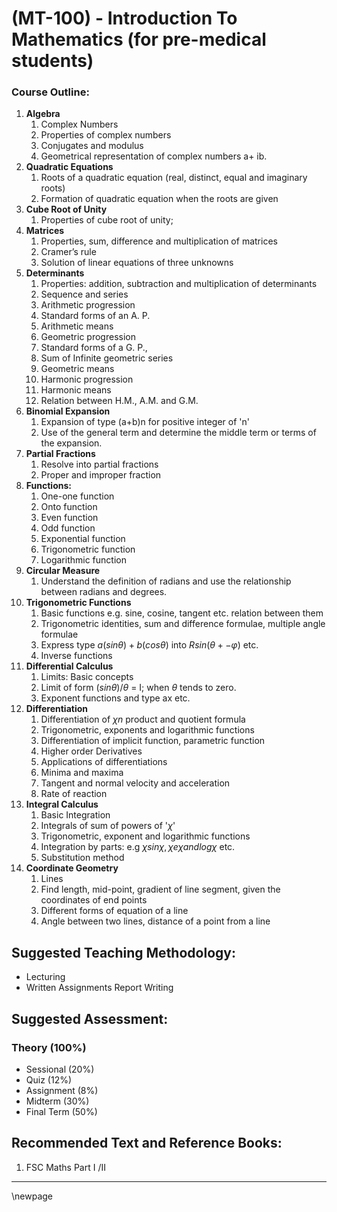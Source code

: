 
# **(MT-100) - Introduction To Mathematics (for pre-medical students)**

### **Course Outline:**
1. **Algebra**
   1. Complex Numbers
   1. Properties of complex numbers
   1. Conjugates and modulus
   1. Geometrical representation of complex numbers a+ ib.
1. **Quadratic Equations**
   1. Roots of a quadratic equation (real, distinct, equal and imaginary roots)
   1. Formation of quadratic equation when the roots are given
1. **Cube Root of Unity**
   1. Properties of cube root of unity; 
1. **Matrices**
   1. Properties, sum, difference and multiplication of matrices
   1. Cramer’s rule
   1. Solution of linear equations of three unknowns
1. **Determinants**
   1. Properties: addition, subtraction and multiplication of determinants
   1. Sequence and series
   1. Arithmetic progression
   1. Standard forms of an A. P.
   1. Arithmetic means
   1. Geometric progression
   1. Standard forms of a G. P.,
   1. Sum of Infinite geometric series
   1. Geometric means
   1. Harmonic progression
   1. Harmonic means
   1. Relation between H.M., A.M. and G.M.
1. **Binomial Expansion**
   1. Expansion of type (a+b)n for positive integer of 'n'
   1. Use of the general term and determine the middle term or terms of the expansion.
1. **Partial Fractions**
   1. Resolve into partial fractions
   1. Proper and improper fraction
1. **Functions:**
   1. One-one function
   1. Onto function
   1. Even function
   1. Odd function
   1. Exponential function
   1. Trigonometric function
   1. Logarithmic function
1. **Circular Measure**
   1. Understand the definition of radians and use the relationship between radians and degrees.
1. **Trigonometric Functions**
   1. Basic functions e.g. sine, cosine, tangent etc. relation between them
   1. Trigonometric identities, sum and difference formulae, multiple angle formulae
   1. Express type ${a(sinθ) + b(cosθ)}$ into $Rsin(θ +- φ)$ etc.
   1. Inverse functions
1. **Differential Calculus**
   1. Limits: Basic concepts
   1. Limit of form ${(sin θ)/ θ}$ = I; when $θ$ tends to zero.
   1. Exponent functions and type ax etc.
1. **Differentiation**
   1. Differentiation of $χn$ product and quotient formula
   1. Trigonometric, exponents and logarithmic functions
   1. Differentiation of implicit function, parametric function
   1. Higher order Derivatives
   1. Applications of differentiations
   1. Minima and maxima
   1. Tangent and normal velocity and acceleration
   1. Rate of reaction
1. **Integral Calculus**
   1. Basic Integration
   1. Integrals of sum of powers of '$χ$'
   1. Trigonometric, exponent and logarithmic functions
   1. Integration by parts: e.g $χsinχ, χeχ and logχ$ etc.
   1. Substitution method
1. **Coordinate Geometry**
   1. Lines
   1. Find length, mid-point, gradient of line segment, given the coordinates of end points
   1. Different forms of equation of a line
   1. Angle between two lines, distance of a point from a line

## **Suggested Teaching Methodology:**
- Lecturing
- Written Assignments Report Writing
## **Suggested Assessment:**
### **Theory (100%)**

- Sessional (20%)
- Quiz (12%)
- Assignment (8%)
- Midterm (30%)
- Final Term (50%)

## **Recommended Text and Reference Books:**
1. FSC Maths Part I /II

___
\newpage